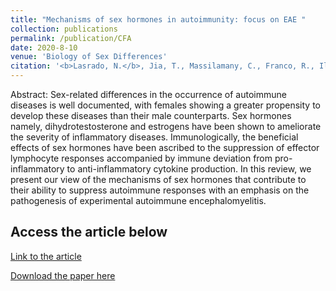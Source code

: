 ```yaml
---
title: "Mechanisms of sex hormones in autoimmunity: focus on EAE "
collection: publications
permalink: /publication/CFA
date: 2020-8-10
venue: 'Biology of Sex Differences'
citation: '<b>Lasrado, N.</b>, Jia, T., Massilamany, C., Franco, R., Illes, Z., Reddy, J., 2020. Mechanisms of sex hormones in autoimmunity: focus on EAE. Biology of Sex Differences'
---
```


Abstract:
Sex-related differences in the occurrence of autoimmune diseases is well documented, with females showing a greater propensity to develop these diseases than their male counterparts. Sex hormones namely, dihydrotestosterone and estrogens have been shown to ameliorate the severity of inflammatory diseases. Immunologically, the beneficial effects of sex hormones have been ascribed to the suppression of effector lymphocyte responses accompanied by immune deviation from pro-inflammatory to anti-inflammatory cytokine production. In this review, we present our view of the mechanisms of sex hormones that contribute to their ability to suppress autoimmune responses with an emphasis on the pathogenesis of experimental autoimmune encephalomyelitis.

Access the article below
----
[Link to the article](https://doi.org/10.1186/s13293-020-00325-4)

[Download the paper here](http://ninaadlasrado.github.io/files/BOSD.pdf)
